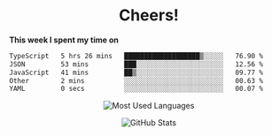 <h1 align="center">Cheers!</h1>

**This week I spent my time on**
<!--START_SECTION:waka-->

```txt
TypeScript   5 hrs 26 mins   ███████████████████▒░░░░░   76.90 %
JSON         53 mins         ███░░░░░░░░░░░░░░░░░░░░░░   12.56 %
JavaScript   41 mins         ██▒░░░░░░░░░░░░░░░░░░░░░░   09.77 %
Other        2 mins          ░░░░░░░░░░░░░░░░░░░░░░░░░   00.63 %
YAML         0 secs          ░░░░░░░░░░░░░░░░░░░░░░░░░   00.07 %
```

<!--END_SECTION:waka-->

<p align="center"><img src="https://github-readme-stats.vercel.app/api/top-langs/?username=thnkrn&layout=compact&hide=html&theme=tokyonight" alt="Most Used Languages" /></p>

<p align="center"><img src="https://github-readme-stats.vercel.app/api?username=thnkrn&show_icons=true&count_private=true&theme=tokyonight&show=reviews&hide_rank=false&rank_icon=github" alt="GitHub Stats" /></p>

<!-- <p align="center"><a href="https://wakatime.com"><img src="https://wakatime.com/share/@thnkrn/40092326-d1bd-471b-89da-9a7c63939402.png" /></p>
 -->
